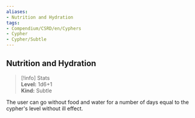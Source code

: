 ```yaml
---
aliases:
- Nutrition and Hydration
tags:
- Compendium/CSRD/en/Cyphers
- Cypher
- Cypher/Subtle
---
```


  
## Nutrition and Hydration  
>[!info] Stats  
> **Level:** 1d6+1  
> **Kind:** Subtle
  
The user can go without food and water for a number of days equal to the cypher's level without ill effect.